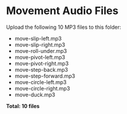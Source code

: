 # Movement Audio Files

Upload the following 10 MP3 files to this folder:

- move-slip-left.mp3
- move-slip-right.mp3
- move-roll-under.mp3
- move-pivot-left.mp3
- move-pivot-right.mp3
- move-step-back.mp3
- move-step-forward.mp3
- move-circle-left.mp3
- move-circle-right.mp3
- move-duck.mp3

**Total: 10 files**

